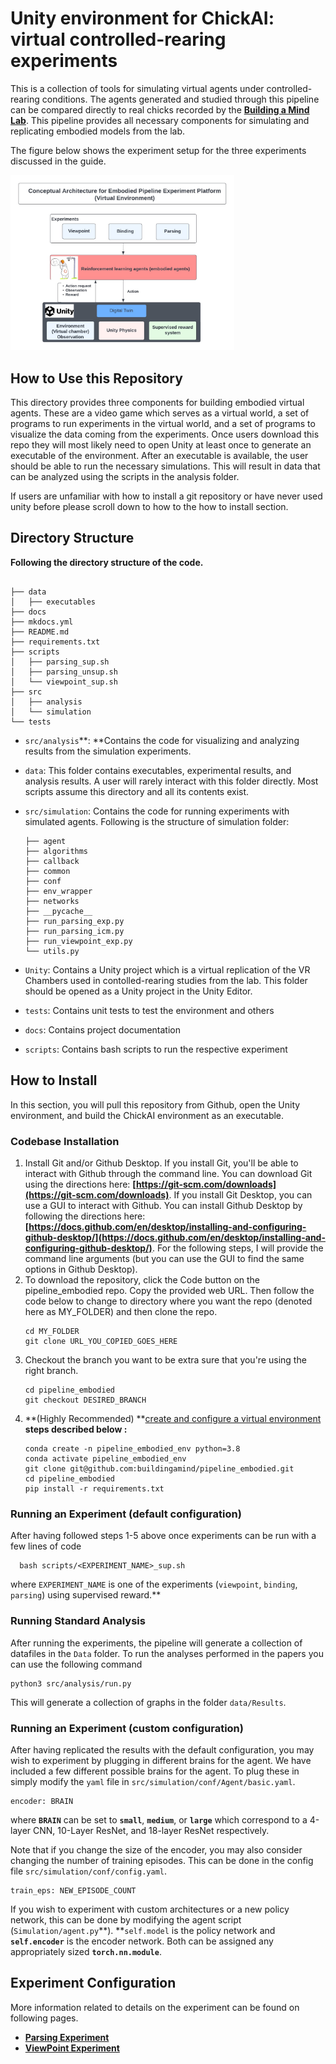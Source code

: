 # **Unity environment for ChickAI: virtual controlled-rearing experiments**

This is a collection of tools for simulating virtual agents under controlled-rearing conditions. The agents
generated and studied through this pipeline can be compared directly to real chicks recorded by the **[**Building a Mind
Lab**](http://buildingamind.com/)**. This pipeline provides all necessary components for simulating and replicating embodied models from the lab.

The figure below shows the experiment setup for the three experiments discussed in the guide.

<img src="docs/digital_twin.jpg" alt="Digital Twin" style="zoom:35%;" />

## **How to Use this Repository**

This directory provides three components for building embodied virtual agents. These are a video game which serves as a virtual world, a set of programs to run experiments in the virtual world, and a set of programs to visualize the data coming from the experiments. Once users download this repo they will most likely need to open Unity at least once to generate an executable of the environment. After an executable is available, the user should be able to run the necessary simulations. This will result in data that can be analyzed using the scripts in the analysis folder.

If users are unfamiliar with how to install a git repository or have never used unity before please scroll down to how to the how to install section.

## **Directory Structure**

**Following the directory structure of the code.**

```

├── data
│   ├── executables
├── docs
├── mkdocs.yml
├── README.md
├── requirements.txt
├── scripts
│   ├── parsing_sup.sh
│   ├── parsing_unsup.sh
│   └── viewpoint_sup.sh
├── src
│   ├── analysis
│   └── simulation
└── tests

```

* `src/analysis`**: **Contains the code for visualizing and analyzing results from the simulation experiments.
* `data`: This folder contains executables, experimental results, and analysis results. A user will rarely interact with this folder directly. Most scripts assume this directory and all its contents exist.
* `src/simulation`: Contains the code for running experiments with simulated agents. Following is the structure of simulation folder:
  
  ```
  ├── agent
  ├── algorithms
  ├── callback
  ├── common
  ├── conf
  ├── env_wrapper
  ├── networks
  ├── __pycache__
  ├── run_parsing_exp.py
  ├── run_parsing_icm.py
  ├── run_viewpoint_exp.py
  └── utils.py
  
  ```
* `Unity`: Contains a Unity project which is a virtual replication of the VR Chambers used in contolled-rearing studies from the lab. This folder should be opened as a Unity project in the Unity Editor.
* `tests`: Contains unit tests to test the environment and others
* `docs`: Contains project documentation 
* `scripts`: Contains bash scripts to run the respective experiment

## **How to Install**

In this section, you will pull this repository from Github, open the Unity environment, and build the ChickAI environment as an executable.

### **Codebase Installation**

1. Install Git and/or Github Desktop. If you install Git, you'll be able to interact with Github through the command line. You can download Git using the directions here: **[https://git-scm.com/downloads](https://git-scm.com/downloads)**. If you install Git Desktop, you can use a GUI to interact with Github. You can install Github Desktop by following the directions here: **[https://docs.github.com/en/desktop/installing-and-configuring-github-desktop/](https://docs.github.com/en/desktop/installing-and-configuring-github-desktop/)**. For the following steps, I will provide the command line arguments (but you can use the GUI to find the same options in Github Desktop).
2. To download the repository, click the Code button on the pipeline_embodied repo. Copy the provided web URL. Then follow the code below to change to directory where you want the repo (denoted here as MY_FOLDER) and then clone the repo.
   ```
   cd MY_FOLDER
   git clone URL_YOU_COPIED_GOES_HERE
   ```
3. Checkout the branch you want to be extra sure that you're using the right branch. 
   ```
   cd pipeline_embodied
   git checkout DESIRED_BRANCH
   ```
4. **(Highly Recommended) **[create and configure a virtual environment](https://uoa-eresearch.github.io/eresearch-cookbook/recipe/2014/11/20/conda/ "Link for how to set-up a virtual env")
   ****steps described below :****
   ```
   conda create -n pipeline_embodied_env python=3.8
   conda activate pipeline_embodied_env
   git clone git@github.com:buildingamind/pipeline_embodied.git
   cd pipeline_embodied
   pip install -r requirements.txt
   
   ```

### **Running an Experiment (default configuration)**

After having followed steps 1-5 above once experiments can be run with a few lines of code

```
  bash scripts/<EXPERIMENT_NAME>_sup.sh
```

where `EXPERIMENT_NAME` is one of the experiments (`viewpoint`, `binding`, `parsing`) using supervised reward.**

### **Running Standard Analysis**

After running the experiments, the pipeline will generate a collection of datafiles in the `Data` folder. To run the analyses performed in the papers you can use the following command

```
python3 src/analysis/run.py
```

This will generate a collection of graphs in the folder `data/Results`.

### Running an Experiment (custom configuration)

After having replicated the results with the default configuration, you may wish to experiment by plugging in different brains for the agent. We have included a few different possible brains for the agent. To plug these in simply modify the `yaml` file in `src/simulation/conf/Agent/basic.yaml`.

```
encoder: BRAIN
```

where **`BRAIN`** can be set to **`small`**, **`medium`**, or **`large`** which correspond to a 4-layer CNN, 10-Layer ResNet, and 18-layer ResNet respectively.

Note that if you change the size of the encoder, you may also consider changing the number of training episodes. This can be done in the config file `src/simulation/conf/config.yaml`.

```
train_eps: NEW_EPISODE_COUNT
```

If you wish to experiment with custom architectures or a new policy network, this can be done by modifying the agent script (`Simulation/agent.py`**). **`self.model` is the policy network and **`self.encoder`** is the encoder network. Both can be assigned any appropriately sized **`torch.nn.module`**.

## **Experiment Configuration**

More information related to details on the experiment can be found on following pages.

* [**Parsing Experiment**](docs/Parsing.md)
* [**ViewPoint Experiment**](docs/Viewpoint.md)
